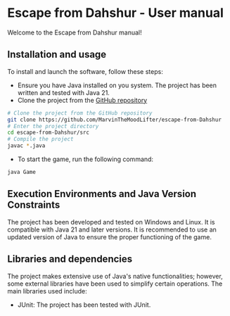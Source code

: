 # Escape from Dahshur - User manual
Welcome to the Escape from Dahshur manual!

## Installation and usage

To install and launch the software, follow these steps:
- Ensure you have Java installed on you system. The project has been written and tested with Java 21.
- Clone the project from the [GitHub repository](https://github.com/Dahshur/EscapeFromDahshur)

```bash
# Clone the project from the GitHub repository
git clone https://github.com/MarvinTheMoodLifter/escape-from-Dahshur
# Enter the project directory
cd escape-from-Dahshur/src
# Compile the project
javac *.java
```

- To start the game, run the following command:

```bash
java Game
```

## Execution Environments and Java Version Constraints

The project has been developed and tested on Windows and Linux. It is compatible with Java 21 and later versions. It is recommended to use an updated version of Java to ensure the proper functioning of the game.

## Libraries and dependencies

The project makes extensive use of Java's native functionalities; however, some external libraries have been used to simplify certain operations. The main libraries used include:
- JUnit: The project has been tested with JUnit.
